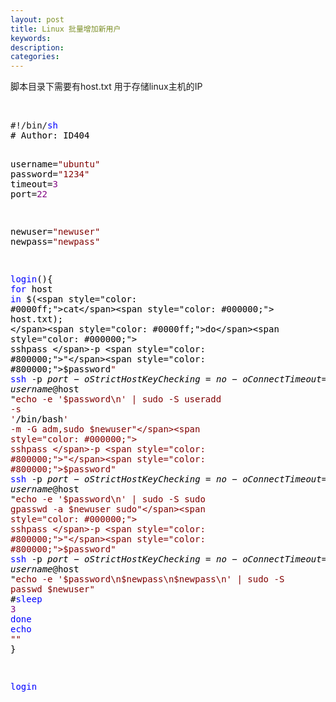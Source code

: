 ```yaml
---
layout: post
title: Linux 批量增加新用户
keywords:
description:
categories:
---
```

<p>脚本目录下需要有host.txt 用于存储linux主机的IP</p>
<p>&nbsp;</p>
<div class="cnblogs_code">
<pre>#!/bin/<span style="color: #0000ff;">sh</span><span style="color: #000000;">
# Author: ID404


username</span>=<span style="color: #800000;">"</span><span style="color: #800000;">ubuntu</span><span style="color: #800000;">"</span><span style="color: #000000;">
password</span>=<span style="color: #800000;">"</span><span style="color: #800000;">1234</span><span style="color: #800000;">"</span><span style="color: #000000;">
timeout</span>=<span style="color: #800080;">3</span><span style="color: #000000;">
port</span>=<span style="color: #800080;">22</span><span style="color: #000000;">

newuser</span>=<span style="color: #800000;">"</span><span style="color: #800000;">newuser</span><span style="color: #800000;">"</span><span style="color: #000000;">
newpass</span>=<span style="color: #800000;">"</span><span style="color: #800000;">newpass</span><span style="color: #800000;">"</span>

<span style="color: #0000ff;">login</span><span style="color: #000000;">(){
    </span><span style="color: #0000ff;">for</span> host <span style="color: #0000ff;">in</span> $(<span style="color: #0000ff;">cat</span><span style="color: #000000;"> host.txt);
    </span><span style="color: #0000ff;">do</span><span style="color: #000000;">
        sshpass </span>-p <span style="color: #800000;">"</span><span style="color: #800000;">$password</span><span style="color: #800000;">"</span> <span style="color: #0000ff;">ssh</span> -p $port -o StrictHostKeyChecking=no -o ConnectTimeout=$timeout $username@$host "<span style="color: #800000;">echo -e '$password\n' | sudo -S useradd -s </span><span style="color: #800000;">'</span>/bin/bash<span style="color: #800000;">'</span><span style="color: #800000;"> -m -G adm,sudo $newuser"</span><span style="color: #000000;">
        sshpass </span>-p <span style="color: #800000;">"</span><span style="color: #800000;">$password</span><span style="color: #800000;">"</span> <span style="color: #0000ff;">ssh</span> -p $port -o StrictHostKeyChecking=no -o ConnectTimeout=$timeout $username@$host "<span style="color: #800000;">echo -e '$password\n' | sudo -S sudo gpasswd -a $newuser sudo"</span><span style="color: #000000;">
        sshpass </span>-p <span style="color: #800000;">"</span><span style="color: #800000;">$password</span><span style="color: #800000;">"</span> <span style="color: #0000ff;">ssh</span> -p $port -o StrictHostKeyChecking=no -o ConnectTimeout=$timeout $username@$host "<span style="color: #800000;">echo -e '$password\n$newpass\n$newpass\n' | sudo -S passwd $newuser"</span><span style="color: #000000;">
        #</span><span style="color: #0000ff;">sleep</span> <span style="color: #800080;">3</span>
    <span style="color: #0000ff;">done</span>
    <span style="color: #0000ff;">echo</span> <span style="color: #800000;">""</span><span style="color: #000000;">
}

</span><span style="color: #0000ff;">login</span></pre>
</div>
<p>&nbsp;</p>
    
